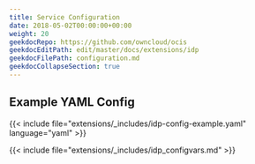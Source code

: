 ```yaml
---
title: Service Configuration
date: 2018-05-02T00:00:00+00:00
weight: 20
geekdocRepo: https://github.com/owncloud/ocis
geekdocEditPath: edit/master/docs/extensions/idp
geekdocFilePath: configuration.md
geekdocCollapseSection: true
---
```


## Example YAML Config

{{< include file="extensions/_includes/idp-config-example.yaml"  language="yaml" >}}

{{< include file="extensions/_includes/idp_configvars.md" >}}